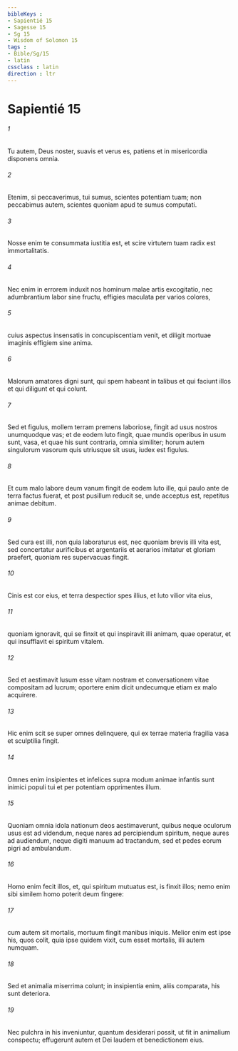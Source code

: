 ```yaml
---
bibleKeys : 
- Sapientié 15
- Sagesse 15
- Sg 15
- Wisdom of Solomon 15
tags : 
- Bible/Sg/15
- latin
cssclass : latin
direction : ltr
---
```


# Sapientié 15

###### 1
Tu autem, Deus noster, suavis et verus es, patiens et in misericordia disponens omnia.
###### 2
Etenim, si peccaverimus, tui sumus, scientes potentiam tuam; non peccabimus autem, scientes quoniam apud te sumus computati.
###### 3
Nosse enim te consummata iustitia est, et scire virtutem tuam radix est immortalitatis.
###### 4
Nec enim in errorem induxit nos hominum malae artis excogitatio, nec adumbrantium labor sine fructu, effigies maculata per varios colores,
###### 5
cuius aspectus insensatis in concupiscentiam venit, et diligit mortuae imaginis effigiem sine anima.
###### 6
Malorum amatores digni sunt, qui spem habeant in talibus et qui faciunt illos et qui diligunt et qui colunt.
###### 7
Sed et figulus, mollem terram premens laboriose, fingit ad usus nostros unumquodque vas; et de eodem luto fingit, quae mundis operibus in usum sunt, vasa, et quae his sunt contraria, omnia similiter; horum autem singulorum vasorum quis utriusque sit usus, iudex est figulus.
###### 8
Et cum malo labore deum vanum fingit de eodem luto ille, qui paulo ante de terra factus fuerat, et post pusillum reducit se, unde acceptus est, repetitus animae debitum.
###### 9
Sed cura est illi, non quia laboraturus est, nec quoniam brevis illi vita est, sed concertatur aurificibus et argentariis et aerarios imitatur et gloriam praefert, quoniam res supervacuas fingit.
###### 10
Cinis est cor eius, et terra despectior spes illius, et luto vilior vita eius,
###### 11
quoniam ignoravit, qui se finxit et qui inspiravit illi animam, quae operatur, et qui insufflavit ei spiritum vitalem.
###### 12
Sed et aestimavit lusum esse vitam nostram et conversationem vitae compositam ad lucrum; oportere enim dicit undecumque etiam ex malo acquirere.
###### 13
Hic enim scit se super omnes delinquere, qui ex terrae materia fragilia vasa et sculptilia fingit.
###### 14
Omnes enim insipientes et infelices supra modum animae infantis sunt inimici populi tui et per potentiam opprimentes illum.
###### 15
Quoniam omnia idola nationum deos aestimaverunt, quibus neque oculorum usus est ad videndum, neque nares ad percipiendum spiritum, neque aures ad audiendum, neque digiti manuum ad tractandum, sed et pedes eorum pigri ad ambulandum.
###### 16
Homo enim fecit illos, et, qui spiritum mutuatus est, is finxit illos; nemo enim sibi similem homo poterit deum fingere:
###### 17
cum autem sit mortalis, mortuum fingit manibus iniquis. Melior enim est ipse his, quos colit, quia ipse quidem vixit, cum esset mortalis, illi autem numquam.
###### 18
Sed et animalia miserrima colunt; in insipientia enim, aliis comparata, his sunt deteriora.
###### 19
Nec pulchra in his inveniuntur, quantum desiderari possit, ut fit in animalium conspectu; effugerunt autem et Dei laudem et benedictionem eius.
